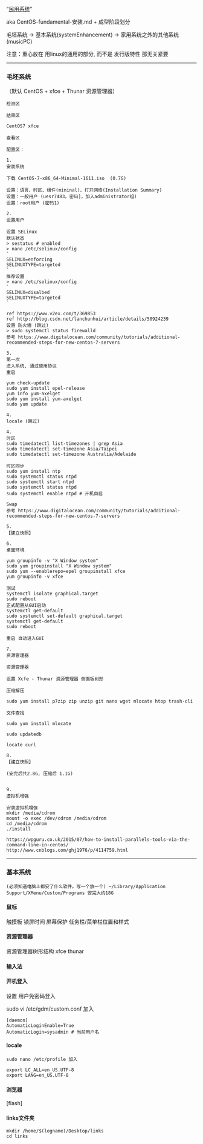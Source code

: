 “[民用系统](https://github.com/7900ms/00nottheater_deserted/tree/master/small)”

aka CentOS-fundamental-安装.md + 成型阶段划分

毛坯系统 -> 基本系统(systemEnhancement) -> 家用系统之外的其他系统(musicPC)

注意：重心放在 用linux的通用的部分, 而不是 发行版特性 那无关紧要

<hr>

### 毛坯系统

（默认 CentOS + xfce + Thunar 资源管理器）
```
检测区

结果区

CentOS7 xfce

查看区

配置区：

1.
安装系统

下载 CentOS-7-x86_64-Minimal-1611.iso  (0.7G)

设置：语言、时区、组件(mininal)、打开网络(Installation Summary)
设置：一般用户 (uesr7483，密码]，加入administrator组)
设置：root用户 (密码1)

2.
设置用户

设置 SELinux 
默认状态
> sestatus # enabled
> nano /etc/selinux/config
`
SELINUX=enforcing
SELINUXTYPE=targeted
`
推荐设置
> nano /etc/selinux/config
`
SELINUX=disalbed
SELINUXTYPE=targeted
`

ref https://www.v2ex.com/t/369853
ref http://blog.csdn.net/lanchunhui/article/details/50924239
设置 防火墙 (跳过)
> sudo systemctl status firewalld
参考 https://www.digitalocean.com/community/tutorials/additional-recommended-steps-for-new-centos-7-servers

3.
第一次
进入系统, 通过使用协议
重启

yum check-update
sudo yum install epel-release
yum info yum-axelget
sudo yum install yum-axelget
sudo yum update

4.
locale (跳过)

4.
时区
sudo timedatectl list-timezones | grep Asia
sudo timedatectl set-timezone Asia/Taipei
sudo timedatectl set-timezone Australia/Adelaide

时区同步
sudo yum install ntp
sudo systemctl status ntpd
sudo systemctl start ntpd
sudo systemctl status ntpd
sudo systemctl enable ntpd # 开机自启

Swap
参考 https://www.digitalocean.com/community/tutorials/additional-recommended-steps-for-new-centos-7-servers

5.
【建立快照】

6.
桌面环境

yum groupinfo -v "X Window system"
sudo yum groupinstall "X Window system"
sudo yum --enablerepo=epel groupinstall xfce
yum groupinfo -v xfce

测试
systemctl isolate graphical.target
sudo reboot
正式配置从GUI启动
systemctl get-default
sudo systemctl set-default graphical.target
systemctl get-default
sudo reboot

重启 自动进入GUI

7.
资源管理器

资源管理器

设置 Xcfe - Thunar 资源管理器 侧面板树形

压缩解压

sudo yum install p7zip zip unzip git nano wget mlocate htop trash-cli

文件查找

sudo yum install mlocate

sudo updatedb

locate curl

8.
【建立快照】

(安完后共2.8G, 压缩后 1.1G)


9.
虚拟机增强

安装虚拟机增强
mkdir /media/cdrom
mount -o exec /dev/cdrom /media/cdrom
cd /media/cdrom
./install

https://wpguru.co.uk/2015/07/how-to-install-parallels-tools-via-the-command-line-in-centos/
http://www.cnblogs.com/ghj1976/p/4114759.html

```
<hr>

### 基本系统

```
(必须知道电脑上都安了什么软件。写一个放一个) ~/Library/Application Support/XMenu/Custom/Programs 安完大约18G
```

#### 鼠标

触摸板
锁屏时间
屏幕保护
任务栏/菜单栏位置和样式

#### 资源管理器

资源管理器树形结构
xfce thunar

#### 输入法

#### 开机登入

设置 用户免密码登入

sudo vi /etc/gdm/custom.conf 加入
```
[daemon]
AutomaticLoginEnable=True
AutomaticLogin=sysadmin # 当前用户名
```

#### locale
```
sudo nano /etc/profile 加入

export LC_ALL=en_US.UTF-8  
export LANG=en_US.UTF-8
```

#### 浏览器

[flash]

#### links文件夹
```
mkdir /home/$(logname)/Desktop/links
cd links
```

